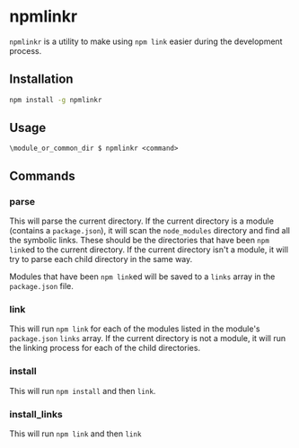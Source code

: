 # npmlinkr

`npmlinkr` is a utility to make using `npm link` easier during the development process.

## Installation

```bash
npm install -g npmlinkr
```

## Usage

```
\module_or_common_dir $ npmlinkr <command>
```

## Commands

### parse

This will parse the current directory. If the current directory is a module (contains a `package.json`), it will scan the `node_modules` directory and find all the symbolic links. These should be the directories that have been `npm link`ed to the current directory. If the current directory isn't a module, it will try to parse each child directory in the same way. 

Modules that have been `npm link`ed will be saved to a `links` array in the `package.json` file.

### link

This will run `npm link` for each of the modules listed in the module's `package.json` `links` array. If the current directory is not a module, it will run the linking process for each of the child directories.

### install

This will run `npm install` and then `link`.

### install_links

This will run `npm link` and then `link`